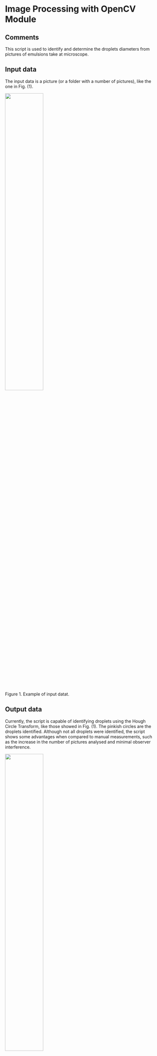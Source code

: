# Image Processing with OpenCV Module

## Comments

This script is used to identify and determine the droplets diameters from pictures of emulsions take at microscope.

## Input data

The input data is a picture (or a folder with a number of pictures), like the one in Fig. (1).

<p><img src="https://i.ibb.co/tCx6Cqd/img2.png" height=50%, width=50%/></p>
<p>Figure 1. Example of input datat.</p>

## Output data

Currently, the script is capable of identifying droplets using the Hough Circle Transform, like those showed in Fig. (1). The pinkish circles are the droplets identified. Although not all droplets were identified, the script shows some advantages when compared to manual measurements, such as the increase in the number of pictures analysed and minimal observer interference.

<p><img src="https://i.ibb.co/yXLtLbC/img2-hordiv10-verdiv10.png" height=50%, width=50%/></p>
<p>Figure 2. Example of processed image obtained using the script.</p>

Furthermore, it can write a .TXT file with the droplets diameters that were identify, Fig. (3). Both the image file and the text file can be check in the "results" folder.

<p><img src="https://i.ibb.co/QpJQNf6/img-10div-diameters.png" height=50%, width=50%/></p>
<p>Figure 3. Example of text file with droplets diameters information.</p>

The number of of droplets identified can be optmize by changing the values of "hor_div" and "ver_div" variables in the script, where the variables are the number of divisions in horizontal and vertical direction, respectively. For results showed in Fig. (2) it was used 10 divisions for both variables.

## Solution

To achieve all results commented above I used the OpenCV and NumPy modules.

## Future goals
- Use Machine Learning to do it all alone
